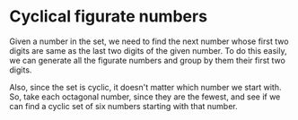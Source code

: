 # Cyclical figurate numbers
Given a number in the set, we need to find the next number whose first two digits are same as the last two digits of the given number. To do this easily, we can generate all the figurate numbers and group by them their first two digits.

Also, since the set is cyclic, it doesn't matter which number we start with. So, take each octagonal number, since they are the fewest, and see if we can find a cyclic set of six numbers starting with that number.
